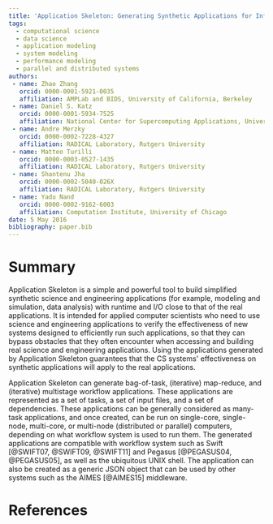 ```yaml
---
title: 'Application Skeleton: Generating Synthetic Applications for Infrastructure Research'
tags:
  - computational science
  - data science
  - application modeling
  - system modeling
  - performance modeling
  - parallel and distributed systems
authors:
 - name: Zhao Zhang
   orcid: 0000-0001-5921-0035
   affiliation: AMPLab and BIDS, University of California, Berkeley
 - name: Daniel S. Katz
   orcid: 0000-0001-5934-7525
   affiliation: National Center for Supercomputing Applications, University of Illinois Urbana-Champaign
 - name: Andre Merzky
   orcid: 0000-0002-7228-4327
   affiliation: RADICAL Laboratory, Rutgers University
 - name: Matteo Turilli
   orcid: 0000-0003-0527-1435
   affiliation: RADICAL Laboratory, Rutgers University
 - name: Shantenu Jha
   orcid: 0000-0002-5040-026X
   affiliation: RADICAL Laboratory, Rutgers University
 - name: Yadu Nand
   orcid: 0000-0002-9162-6003
   affiliation: Computation Institute, University of Chicago
date: 5 May 2016
bibliography: paper.bib
---
```


# Summary
Application Skeleton is a simple and powerful tool to build simplified synthetic science and engineering applications (for example, modeling and simulation, data analysis) with runtime and I/O close to that of the real applications. It is intended for applied computer scientists who need to use science and engineering applications to verify the effectiveness of new systems designed to efficiently run such applications, so that they can bypass obstacles that they often encounter when accessing and building real science and engineering applications. Using the applications generated by Application Skeleton guarantees that the CS systems' effectiveness on synthetic applications will apply to the real applications.

Application Skeleton can generate bag-of-task, (iterative) map-reduce, and (iterative) multistage workflow applications. These applications are represented as a set of tasks, a set of input files, and a set of dependencies.  These applications can be generally considered as many-task applications, and once created, can be run on single-core, single-node, multi-core, or multi-node (distributed or parallel) computers, depending on what workflow system is used to run them.  The generated applications are compatible with workflow system such as Swift [@SWIFT07, @SWIFT09, @SWIFT11] and Pegasus [@PEGASUS04, @PEGASUS05], as well as the ubiquitous UNIX shell.
The application can also be created as a generic JSON object that can be used by other systems such as the AIMES [@AIMES15] middleware.

# References
